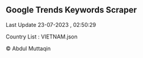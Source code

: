 

## Google Trends Keywords Scraper 
 
Last Update 23-07-2023 , 02:50:29

Country List :
VIETNAM.json



© Abdul Muttaqin 
